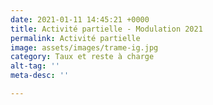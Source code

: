 ```yaml
---
date: 2021-01-11 14:45:21 +0000
title: Activité partielle - Modulation 2021
permalink: Activité partielle
image: assets/images/trame-ig.jpg
category: Taux et reste à charge
alt-tag: ''
meta-desc: ''

---
```

